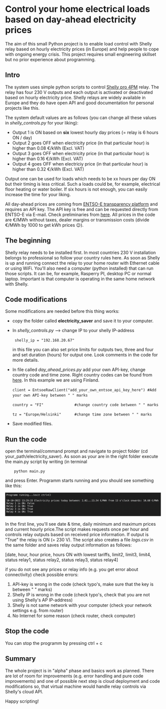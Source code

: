 # Control your home electrical loads based on day-ahead electricity prices
The aim of this small Python project is to enable load control with Shelly relay based on hourly electricity prices (in Europe) and help people to cope with ongoing energy crisis. This project requires small engineering skillset but no prior experience about programming.

## Intro

The system uses simple python scripts to control [Shelly pro 4PM](https://shelly.cloud/knowledge-base/devices/shelly-pro-4pm/) relay. The relay has four 230 V outputs and each output is activated or deactivated based on hourly electricity price. Shelly relays are widely available in Europe and they do have open API and good documentation for personal projects like this.

The system default values are as follows (you can change all these values in *shelly_controls.py* for your liking):

* Output 1 is ON based on **six** lowest hourly day prices (= relay is 6 hours ON / day)<br>
* Output 2 goes OFF when electricity price (in that particular hour) is higher than 0.08 €/kWh (Excl. VAT)<br>
* Output 3 goes OFF when electricity price (in that particular hour) is higher than 0.16 €/kWh (Excl. VAT)<br>
* Output 4 goes OFF when electriciy price (in that particular hour) is higher than 0.32 €/kWh (Excl. VAT)<br>

Output one can be used for loads which needs to be xx hours per day ON but their timing is less critical. Such a loads could be, for example, electrical floor heating or water boiler. If six hours is not enough, you can easily increase the time for your liking.

All day-ahead prices are coming from [ENTSO-E transparency platform](https://transparency.entsoe.eu/) and requires an API key. The API key is free and can be requested directly from ENTSO-E via E-mail. Check preliminaries from [here](https://thesmartinsights.com/how-to-query-data-from-the-entso-e-transparency-platform-using-python/). All prices in the code are €/MWh without taxes, dealer margins or transmission costs (divide €/MWh by 1000 to get kWh prices :wink:).

## The beginning

Shelly relay needs to be installed first. In most countries 230 V installation belongs to professional so follow your country rules here. As soon as Shelly is up and running connect the relay to your home router with Ethernet cable or using WiFi. You'll also need a computer (python installed) that can run those scripts. It can be, for example, Rasperry PI, desktop PC or normal laptop. Important is that computer is operating in the same home network with Shelly.

## Code modifications

Some modifications are needed before this thing works:

* copy the folder called **electricity_saver**  and save it to your computer. 

* In *shelly_controls.py* --> change IP to your shelly IP-address

    ````  shelly_ip = "192.168.20.67"  ````

    in this file you can also set price limits for outputs two, three and four and set duration (hours) for output one. Look comments in the code for more details.

* In file called *day_ahead_prices.py* add your own API-key, change country code and time zone. Right country codes can be found from [here](https://www.entsoe.eu/data/energy-identification-codes-eic/). In this example we are using Finland.

    ```` client = EntsoeRawClient("add_your_own_entsoe_api_key_here") #Add your own API-key between " " marks   ```` 

    ```` country = "FI"              #change country code between " " marks   ```` 

    ```` tz = "Europe/Helsinki"      #change time zone between " " marks   ```` 


* Save modified files.

## Run the code

open the terminal/command prompt and navigate to project folder (cd your_path/electricity_saver). As soon as your are in the right folder execute the main.py script by writing (in terminal

        python main.py

and press Enter. Programm starts running and you should see something like this:

<img src="/images/running.png" width="900">

In the first line, you'll see date & time, daily minimum and maximum prices and current hourly price.The script makes requests once per hour and controls relay outputs based on received price information. If output is "True" the relay is ON (= 230 V). The script also creates a file *logs.csv* in the same folder and saves relay output information as follows:

[date, hour, hour price, hours ON with lowest tariffs, limit2, limit3, limit4,  status relay1, status relay2, status relay3, status relay4]

if you do not see any prices or relay info (e.g. you get error about connectivity) check possible errors:

1. API-key is wrong in the code (check typo's, make sure that the key is between " " marks)
2. Shelly IP is wrong in the code (check typo's, check that you are not using Shelly's AP IP-address)
3. Shelly is not same network with your computer (check your network settings e.g. from router)
4. No Internet for some reason (check router, check computer)


## Stop the code

You can stop the programm by pressing ctrl + c

## Summary

The whole project is in "alpha" phase and basics work as planned. There are lot of room for improvements (e.g. error handling and pure code improvements) and one of possible next step is cloud deployment and code modifications so, that virtual machine would handle relay controls via Shelly's cloud API. 

Happy scripting!
















